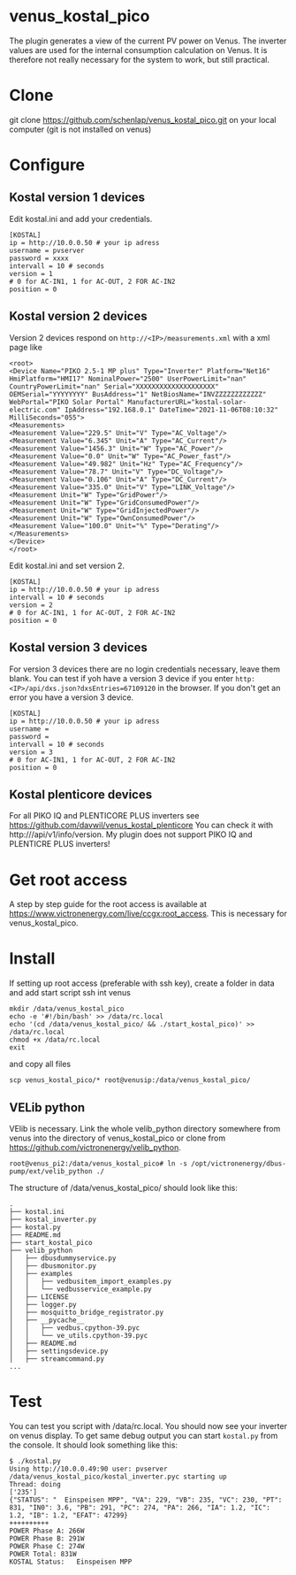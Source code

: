 # venus_kostal_pico
The plugin generates a view of the current PV power on Venus. The inverter values are used for the internal consumption calculation on Venus. It is therefore not really necessary for the system to work, but still practical.

# Clone
git clone https://github.com/schenlap/venus_kostal_pico.git on your local computer (git is not installed on venus)

# Configure

## Kostal version 1 devices
Edit kostal.ini and add your credentials.
```
[KOSTAL]
ip = http://10.0.0.50 # your ip adress
username = pvserver
password = xxxx
intervall = 10 # seconds
version = 1
# 0 for AC-IN1, 1 for AC-OUT, 2 FOR AC-IN2
position = 0
```
## Kostal version 2 devices
Version 2 devices respond on ```http://<IP>/measurements.xml``` with a xml page like
```
<root>
<Device Name="PIKO 2.5-1 MP plus" Type="Inverter" Platform="Net16" HmiPlatform="HMI17" NominalPower="2500" UserPowerLimit="nan" CountryPowerLimit="nan" Serial="XXXXXXXXXXXXXXXXXXXX" OEMSerial="YYYYYYYY" BusAddress="1" NetBiosName="INVZZZZZZZZZZZZ" WebPortal="PIKO Solar Portal" ManufacturerURL="kostal-solar-electric.com" IpAddress="192.168.0.1" DateTime="2021-11-06T08:10:32" MilliSeconds="055">
<Measurements>
<Measurement Value="229.5" Unit="V" Type="AC_Voltage"/>
<Measurement Value="6.345" Unit="A" Type="AC_Current"/>
<Measurement Value="1456.3" Unit="W" Type="AC_Power"/>
<Measurement Value="0.0" Unit="W" Type="AC_Power_fast"/>
<Measurement Value="49.982" Unit="Hz" Type="AC_Frequency"/>
<Measurement Value="78.7" Unit="V" Type="DC_Voltage"/>
<Measurement Value="0.106" Unit="A" Type="DC_Current"/>
<Measurement Value="335.0" Unit="V" Type="LINK_Voltage"/>
<Measurement Unit="W" Type="GridPower"/>
<Measurement Unit="W" Type="GridConsumedPower"/>
<Measurement Unit="W" Type="GridInjectedPower"/>
<Measurement Unit="W" Type="OwnConsumedPower"/>
<Measurement Value="100.0" Unit="%" Type="Derating"/>
</Measurements>
</Device>
</root>
```
Edit kostal.ini and set version 2.
```
[KOSTAL]
ip = http://10.0.0.50 # your ip adress
intervall = 10 # seconds
version = 2
# 0 for AC-IN1, 1 for AC-OUT, 2 FOR AC-IN2
position = 0
```
## Kostal version 3 devices
For version 3 devices there are no login credentials necessary, leave them blank. You can test if yoh have a version 3 device if you enter ```http:<IP>/api/dxs.json?dxsEntries=67109120``` in the browser. If you don't get an error you have a version 3 device.
```
[KOSTAL]
ip = http://10.0.0.50 # your ip adress
username =
password =
intervall = 10 # seconds
version = 3
# 0 for AC-IN1, 1 for AC-OUT, 2 FOR AC-IN2
position = 0
```

## Kostal plenticore devices
For all PIKO IQ and PLENTICORE PLUS inverters see https://github.com/davwil/venus_kostal_plenticore
You can check it with http://<IP>/api/v1/info/version. My plugin does not support PIKO IQ and PLENTICRE PLUS inverters!
       

# Get root access
A step by step guide for the root access is available at https://www.victronenergy.com/live/ccgx:root_access. This is necessary for venus_kostal_pico.

# Install
If setting up root access (preferable with ssh key), create a folder in data and add start script
ssh int venus
```
mkdir /data/venus_kostal_pico
echo -e '#!/bin/bash' >> /data/rc.local
echo '(cd /data/venus_kostal_pico/ && ./start_kostal_pico)' >> /data/rc.local
chmod +x /data/rc.local
exit

```
and copy all files
```
scp venus_kostal_pico/* root@venusip:/data/venus_kostal_pico/
```

## VELib python
VElib is necessary. Link the whole velib_python directory somewhere from venus into the directory of venus_kostal_pico or clone from https://github.com/victronenergy/velib_python.
```
root@venus_pi2:/data/venus_kostal_pico# ln -s /opt/victronenergy/dbus-pump/ext/velib_python ./
```

The structure of /data/venus_kostal_pico/ should look like this:
```
.
├── kostal.ini
├── kostal_inverter.py
├── kostal.py
├── README.md
├── start_kostal_pico
├── velib_python
│   ├── dbusdummyservice.py
│   ├── dbusmonitor.py
│   ├── examples
│   │   ├── vedbusitem_import_examples.py
│   │   └── vedbusservice_example.py
│   ├── LICENSE
│   ├── logger.py
│   ├── mosquitto_bridge_registrator.py
│   ├── __pycache__
│   │   ├── vedbus.cpython-39.pyc
│   │   └── ve_utils.cpython-39.pyc
│   ├── README.md
│   ├── settingsdevice.py
│   ├── streamcommand.py
...
```

# Test
You can test you script with /data/rc.local.  You should now see your inverter on venus display. To get same debug output you can start ```kostal.py``` from the console. It should look something like this:
```
$ ./kostal.py 
Using http://10.0.0.49:90 user: pvserver
/data/venus_kostal_pico/kostal_inverter.pyc starting up
Thread: doing
['235']
{"STATUS": "  Einspeisen MPP", "VA": 229, "VB": 235, "VC": 230, "PT": 831, "IN0": 3.6, "PB": 291, "PC": 274, "PA": 266, "IA": 1.2, "IC": 1.2, "IB": 1.2, "EFAT": 47299}
++++++++++
POWER Phase A: 266W
POWER Phase B: 291W
POWER Phase C: 274W
POWER Total: 831W
KOSTAL Status:   Einspeisen MPP
```
